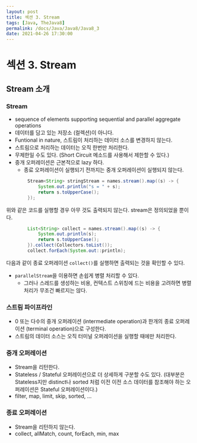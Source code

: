 ```yaml
---
layout: post
title: 섹션 3. Stream
tags: [Java, TheJava8]
permalink: /docs/Java/Java8/Java8_3
date: 2021-04-26 17:30:00
---
```

# 섹션 3. Stream

## Stream 소개

### Stream

- sequence of elements supporting sequential and parallel aggregate operations
- 데이터를 담고 있는 저장소 (컬렉션)이 아니다.
- Funtional in nature, 스트림이 처리하는 데이터 소스를 변경하지 않는다.
- 스트림으로 처리하는 데이터는 오직 한번만 처리한다.
- 무제한일 수도 있다. (Short Circuit 메소드를 사용해서 제한할 수 있다.)
- 중개 오퍼레이션은 근본적으로 lazy 하다.
  - 종료 오퍼레이션이 실행되기 전까지는 중개 오퍼레이션이 실행되지 않는다.

```java
        Stream<String> stringStream = names.stream().map((s) -> {
            System.out.println("s = " + s);
            return s.toUpperCase();
        });
```

위와 같은 코드를 실행할 경우 아무 것도 출력되지 않는다. stream은 정의되었을 뿐이다.

```java
        List<String> collect = names.stream().map((s) -> {
            System.out.println(s);
            return s.toUpperCase();
        }).collect(Collectors.toList());
        collect.forEach(System.out::println);
```

다음과 같이 종료 오퍼레이션 `collect()`를 실행하면 출력되는 것을 확인할 수 있다.

- `parallelStream`을 이용하면 손쉽게 병렬 처리할 수 있다.
  - 그러나 스레드를 생성하는 비용, 컨텍스트 스위칭에 드는 비용을 고려하면 병렬 처리가 무조건 빠르지는 않다.

### 스트림 파이프라인

- 0 또는 다수의 중개 오퍼레이션 (intermediate operation)과 한개의 종료 오퍼레이션
  (terminal operation)으로 구성한다.
- 스트림의 데이터 소스는 오직 터미널 오퍼레이션을 실행할 때에만 처리한다.

### 중개 오퍼레이션

- Stream을 리턴한다.
- Stateless / Stateful 오퍼레이션으로 더 상세하게 구분할 수도 있다. (대부분은 Stateless지만 distinct나 sorted 처럼 이전 이전 소스 데이터를 참조해야 하는 오퍼레이션은 Stateful 오퍼레이션이다.)
- filter, map, limit, skip, sorted, ...

### 종료 오퍼레이션

- Stream을 리턴하지 않는다.
- collect, allMatch, count, forEach, min, max
